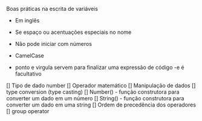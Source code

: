 Boas práticas na escrita de variáveis
- Em inglês
- Se espaço ou acentuações especiais no nome
- Não pode iniciar com números
- CamelCase

- ponto e virgula servem para finalizar uma expressão de código 
  -e é facultativo

[] Tipo de dado number
[] Operador matemático
[] Manipulação de dados
  [] type conversion (type casting)
  [] Number() - função construtora para converter um dado em um número
  [] String() - função construtora para converter um dado em uma string
[] Ordem de precedência dos operadores
[] group operator
